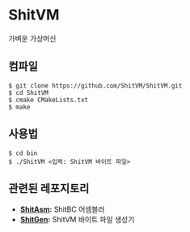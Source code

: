 # ShitVM
가벼운 가상머신

## 컴파일
```
$ git clone https://github.com/ShitVM/ShitVM.git
$ cd ShitVM
$ cmake CMakeLists.txt
$ make
```

## 사용법
```
$ cd bin
$ ./ShitVM <입력: ShitVM 바이트 파일>
```

## 관련된 레포지토리
- **[ShitAsm](https://github.com/ShitVM/ShitAsm):** ShitBC 어셈블러
- **[ShitGen](https://github.com/ShitVM/ShitGen):** ShitVM 바이트 파일 생성기
